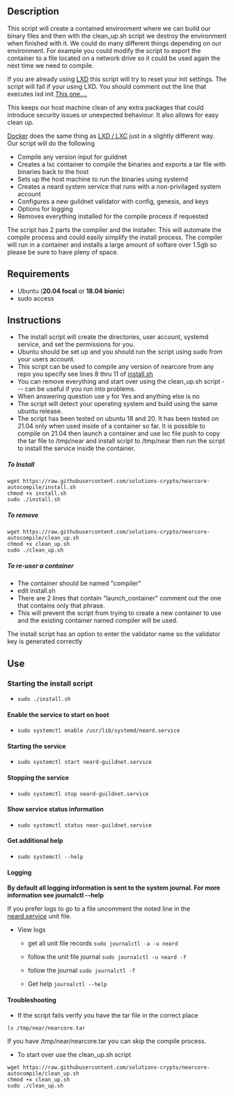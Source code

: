 ## Description

This script will create a contained environment where we can build our binary files and then with the clean_up.sh script we destroy the environment when finished with it. We could do many different things depending on our environment. For example you could modify the script to export the container to a file located on a network drive so it could be used again the next time we need to compile. 

If you are already using [LXD](https://linuxcontainers.org/) this script will try to reset your init settings. The script will fail if your using LXD. You should comment out the line that executes lxd init [This one....](https://github.com/solutions-crypto/nearcore-autocompile/blob/73360d059f10d5dd239feba10d04cb2dd5a0cff5/install.sh#L155) 

This keeps our host machine clean of any extra packages that could introduce security issues or unexpected behaviour. It also allows for easy clean up.

[Docker](https://www.docker.com) does the same thing as [LXD / LXC](https://linuxcontainers.org/) just in a slightly different way. Our script will do the following 

- Compile any version input for guildnet 
- Creates a lxc container to compile the binaries and exports a tar file with binaries back to the host
- Sets up the host machine to run the binaries using systemd 
- Creates a neard system service that runs with a non-privilaged system account
- Configures a new guildnet validator with config, genesis, and keys
- Options for logging
- Removes everything installed for the compile process if requested

The script has 2 parts the compiler and the installer. This will automate the compile process and could easily simplify the install process. The compiler will run in a container and installs a large amount of softare over 1.5gb so please be sure to have pleny of space.   

## Requirements

- Ubuntu (**20.04 focal** or **18.04 bionic**) 
- sudo access
    
## Instructions

- The install script will create the directories, user account, systemd service, and set the permissions for you. 
- Ubuntu should be set up and you should run the script using sudo from your users account.
- This script can be used to compile any version of nearcore from any repo you specify see lines 8 thru 11 of [install.sh](https://github.com/solutions-crypto/nearcore-autocompile/install.sh)
- You can remove everything and start over using the clean_up.sh script --- can be useful if you run into problems.
- When answering question use y for Yes and anything else is no
- The script will detect your operating system and build using the same ubuntu release. 
- The script has been tested on ubuntu 18 and 20. It has been tested on 21.04 only when used inside of a container so far. It is possible to compile on 21.04 then launch a container and use lxc file push to copy the tar file to /tmp/near and install script to /tmp/near then run the script to install the service inside the container. 
##### To Install
```
wget https://raw.githubusercontent.com/solutions-crypto/nearcore-autocompile/install.sh
chmod +x install.sh
sudo ./install.sh
```

##### To remove
```
wget https://raw.githubusercontent.com/solutions-crypto/nearcore-autocompile/clean_up.sh
chmod +x clean_up.sh
sudo ./clean_up.sh
```
##### To re-user a container 
- The container should be named "compiler"
- edit install.sh
- There are 2 lines that contain "launch_container" comment out the one that contains only that phrase. 
- This will prevent the script from trying to create a new container to use and the existing container named compiler will be used.

The install script has an option to enter the validator name so the validator key is generated correctly


## Use

### Starting the install script
- ```sudo ./install.sh```

#### Enable the service to start on boot 
- ```sudo systemctl enable /usr/lib/systemd/neard.service```

#### Starting the service
- ```sudo systemctl start neard-guildnet.service```

#### Stopping the service
- ```sudo systemctl stop neard-guildnet.service```

#### Show service status information
- ```sudo systemctl status near-guildnet.service```

#### Get additional help
- ```sudo systemctl --help```

#### Logging

**By default all logging information is sent to the system journal. For more information see journalctl --help**

If you prefer logs to go to a file uncomment the noted line in the [neard.service](https://raw.githubusercontent.com/solutions-crypto/nearcore-autocompile/neard.service) unit file.


- View logs

    - get all unit file records
    ```sudo journalctl -a -u neard ```  
    
    - follow the unit file journal
    ```sudo journalctl -u neard -f``` 
    
    -  follow the journal
    ```sudo journalctl -f ```
    
    - Get help
    ```journalctl --help```

#### Troubleshooting

- If the script fails verify you have the tar file in the correct place
```
ls /tmp/near/nearcore.tar
```

If you have /tmp/near/nearcore.tar you can skip the compile process. 

- To start over use the clean_up.sh script
```
wget https://raw.githubusercontent.com/solutions-crypto/nearcore-autocompile/clean_up.sh
chmod +x clean_up.sh
sudo ./clean_up.sh
```
